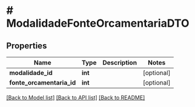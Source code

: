 # # ModalidadeFonteOrcamentariaDTO

## Properties

Name | Type | Description | Notes
------------ | ------------- | ------------- | -------------
**modalidade_id** | **int** |  | [optional]
**fonte_orcamentaria_id** | **int** |  | [optional]

[[Back to Model list]](../../README.md#models) [[Back to API list]](../../README.md#endpoints) [[Back to README]](../../README.md)
